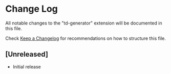 # Change Log

All notable changes to the "td-generator" extension will be documented in this file.

Check [Keep a Changelog](http://keepachangelog.com/) for recommendations on how to structure this file.

## [Unreleased]

- Initial release